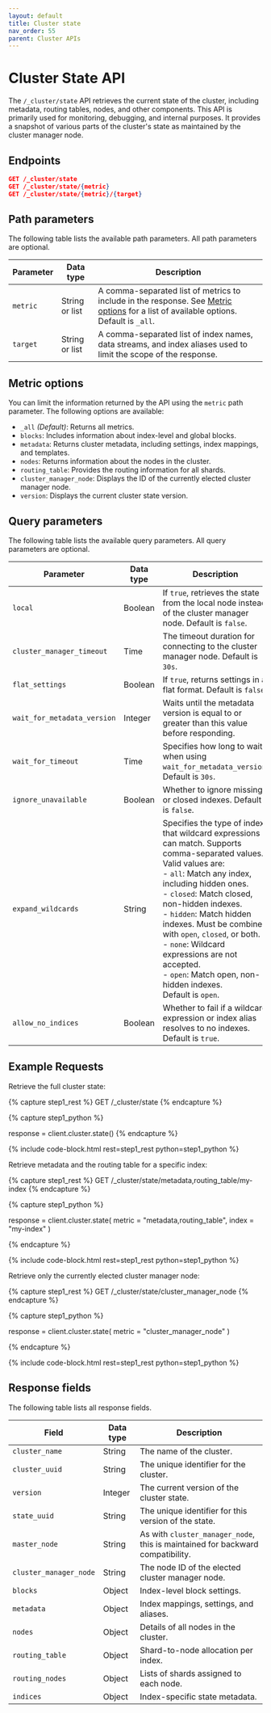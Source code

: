 ```yaml
---
layout: default
title: Cluster state
nav_order: 55
parent: Cluster APIs
---
```


# Cluster State API

The `/_cluster/state` API retrieves the current state of the cluster, including metadata, routing tables, nodes, and other components. This API is primarily used for monitoring, debugging, and internal purposes. It provides a snapshot of various parts of the cluster's state as maintained by the cluster manager node.

## Endpoints

```json
GET /_cluster/state
GET /_cluster/state/{metric}
GET /_cluster/state/{metric}/{target}
```

## Path parameters

The following table lists the available path parameters. All path parameters are optional.

| Parameter   | Data type         | Description |
| ----------- | ----------------- | ----------- |
| `metric`    | String or list    | A comma-separated list of metrics to include in the response. See [Metric options](#metric-options) for a list of available options. Default is `_all`. |
| `target`     | String or list    | A comma-separated list of index names, data streams, and index aliases used to limit the scope of the response. |

## Metric options

You can limit the information returned by the API using the `metric` path parameter. The following options are available:

- `_all` _(Default)_: Returns all metrics. 
- `blocks`: Includes information about index-level and global blocks.
- `metadata`: Returns cluster metadata, including settings, index mappings, and templates.
- `nodes`: Returns information about the nodes in the cluster.
- `routing_table`: Provides the routing information for all shards.
- `cluster_manager_node`: Displays the ID of the currently elected cluster manager node.
- `version`: Displays the current cluster state version.

## Query parameters

The following table lists the available query parameters. All query parameters are optional.

| Parameter        | Data type | Description |
| ---------------- | --------- | ----------- |
| `local`          | Boolean   | If `true`, retrieves the state from the local node instead of the cluster manager node. Default is `false`. |
| `cluster_manager_timeout` | Time      | The timeout duration for connecting to the cluster manager node. Default is `30s`. |
| `flat_settings`  | Boolean   | If `true`, returns settings in a flat format. Default is `false`. |
| `wait_for_metadata_version` | Integer | Waits until the metadata version is equal to or greater than this value before responding. |
| `wait_for_timeout` | Time   | Specifies how long to wait when using `wait_for_metadata_version`. Default is `30s`. |
| `ignore_unavailable` | Boolean | Whether to ignore missing or closed indexes. Default is `false`. |
| `expand_wildcards` | String | Specifies the type of index that wildcard expressions can match. Supports comma-separated values. <br> Valid values are: <br> - `all`: Match any index, including hidden ones. <br> - `closed`: Match closed, non-hidden indexes. <br> - `hidden`: Match hidden indexes. Must be combined with `open`, `closed`, or both. <br> - `none`: Wildcard expressions are not accepted. <br> - `open`: Match open, non-hidden indexes. <br> Default is `open`. |
| `allow_no_indices` | Boolean | Whether to fail if a wildcard expression or index alias resolves to no indexes. Default is `true`. |



## Example Requests

Retrieve the full cluster state:

<!-- spec_insert_start
component: example_code
rest: GET /_cluster/state
-->
{% capture step1_rest %}
GET /_cluster/state
{% endcapture %}

{% capture step1_python %}

response = client.cluster.state()
{% endcapture %}

{% include code-block.html
    rest=step1_rest
    python=step1_python %}
<!-- spec_insert_end -->

Retrieve metadata and the routing table for a specific index:

<!-- spec_insert_start
component: example_code
rest: GET /_cluster/state/metadata,routing_table/my-index
-->
{% capture step1_rest %}
GET /_cluster/state/metadata,routing_table/my-index
{% endcapture %}

{% capture step1_python %}


response = client.cluster.state(
  metric = "metadata,routing_table",
  index = "my-index"
)

{% endcapture %}

{% include code-block.html
    rest=step1_rest
    python=step1_python %}
<!-- spec_insert_end -->

Retrieve only the currently elected cluster manager node:

<!-- spec_insert_start
component: example_code
rest: GET /_cluster/state/cluster_manager_node
-->
{% capture step1_rest %}
GET /_cluster/state/cluster_manager_node
{% endcapture %}

{% capture step1_python %}


response = client.cluster.state(
  metric = "cluster_manager_node"
)

{% endcapture %}

{% include code-block.html
    rest=step1_rest
    python=step1_python %}
<!-- spec_insert_end -->

## Response fields

The following table lists all response fields.

| Field                  | Data type | Description                                                                       |
| ---------------------- | --------- | --------------------------------------------------------------------------------- |
| `cluster_name`         | String    | The name of the cluster.                                                          |
| `cluster_uuid`         | String    | The unique identifier for the cluster.                                                |
| `version`              | Integer   | The current version of the cluster state.                                             |
| `state_uuid`           | String    | The unique identifier for this version of the state.                                  |
| `master_node`          | String    | As with `cluster_manager_node`, this is maintained for backward compatibility.                                    |
| `cluster_manager_node` | String    | The node ID of the elected cluster manager node. |
| `blocks`               | Object    | Index-level block settings.                                                       |
| `metadata`             | Object    | Index mappings, settings, and aliases.                                            |
| `nodes`                | Object    | Details of all nodes in the cluster.                                              |
| `routing_table`        | Object    | Shard-to-node allocation per index.                                               |
| `routing_nodes`        | Object    | Lists of shards assigned to each node.                                            |
| `indices`              | Object    | Index-specific state metadata.                                                    |
